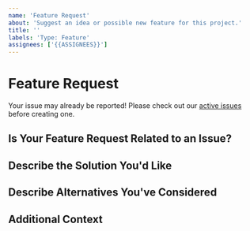 ```yaml
---
name: 'Feature Request'
about: 'Suggest an idea or possible new feature for this project.'
title: ''
labels: 'Type: Feature'
assignees: ['{{ASSIGNEES}}']
---
```


# Feature Request

Your issue may already be reported!
Please check out our [active issues](https://github.com/{{REPOSITORY}}/issues) before creating one.

## Is Your Feature Request Related to an Issue?

<!--
If yes, provide a clear and concise description of what the problem is
E.g.:
  Issue #
  I'm always frustrated when...
-->

## Describe the Solution You'd Like

<!--
A clear and concise description of what you'd like
-->

## Describe Alternatives You've Considered

<!--
A clear and concise description of other alternatives you have considered
-->

## Additional Context

<!--
Any other extra context or information
-->
